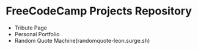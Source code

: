 # FreeCodeCamp Projects Repository

- Tribute Page
- Personal Portfolio
- Random Quote Machine(randomquote-leon.surge.sh)
